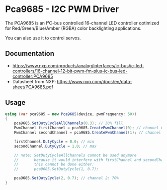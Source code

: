 # Pca9685 - I2C PWM Driver

The PCA9685 is an I²C-bus controlled 16-channel LED controller optimized for Red/Green/Blue/Amber (RGBA) color backlighting applications.

You can also use it to control servos.

## Documentation

- https://www.nxp.com/products/analog/interfaces/ic-bus/ic-led-controllers/16-channel-12-bit-pwm-fm-plus-ic-bus-led-controller:PCA9685
- Datasheet from NXP: https://www.nxp.com/docs/en/data-sheet/PCA9685.pdf

## Usage

```csharp
using (var pca9685 = new Pca9685(device, pwmFrequency: 50))
{
    pca9685.SetDutyCycleAllChannels(0.3); // 30% fill
    PwmChannel firstChannel = pca9685.CreatePwmChannel(0); // channel 0
    PwmChannel secondChannel = pca9685.CreatePwmChannel(1); // channel 1

    firstChannel.DutyCycle = 0.0; // min
    secondChannel.DutyCycle = 1.0; // max

    // note: SetDutyCycleAllChannels cannot be used anymore
    //       because it would interfere with firstChannel and secondChannel setting
    //       this cannot be done either:
    //       pca9685.SetDutyCycle(1, 0.7);

    pca9685.SetDutyCycle(2, 0.7); // channel 2: 70%
}
```
